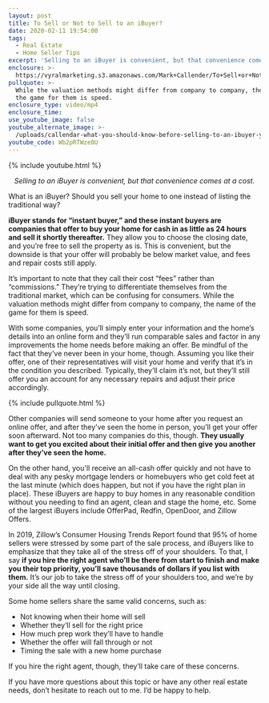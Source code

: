 ```yaml
---
layout: post
title: To Sell or Not to Sell to an iBuyer?
date: 2020-02-11 19:54:00
tags:
  - Real Estate
  - Home Seller Tips
excerpt: 'Selling to an iBuyer is convenient, but that convenience comes at a cost.'
enclosure: >-
  https://vyralmarketing.s3.amazonaws.com/Mark+Callender/To+Sell+or+Not+to+Sell+to+an+iBuyer.mp4
pullquote: >-
  While the valuation methods might differ from company to company, the name of
  the game for them is speed.
enclosure_type: video/mp4
enclosure_time:
use_youtube_image: false
youtube_alternate_image: >-
  /uploads/callendar-what-you-should-know-before-selling-to-an-ibuyer-youtube.jpg
youtube_code: Wb2pRTWze0U
---
```


{% include youtube.html %}

<p style="text-align: center;"><em>Selling to an iBuyer is convenient, but that convenience comes at a cost.</em></p>

What is an iBuyer? Should you sell your home to one instead of listing the traditional way?

**iBuyer stands for “instant buyer,” and these instant buyers are companies that offer to buy your home for cash in as little as 24 hours and sell it shortly thereafter.** They allow you to choose the closing date, and you’re free to sell the property as is. This is convenient, but the downside is that your offer will probably be below market value, and fees and repair costs still apply.&nbsp;

It’s important to note that they call their cost “fees” rather than “commissions.” They’re trying to differentiate themselves from the traditional market, which can be confusing for consumers. While the valuation methods might differ from company to company, the name of the game for them is speed.

With some companies, you’ll simply enter your information and the home’s details into an online form and they’ll run comparable sales and factor in any improvements the home needs before making an offer. Be mindful of the fact that they’ve never been in your home, though. Assuming you like their offer, one of their representatives will visit your home and verify that it’s in the condition you described. Typically, they’ll claim it’s not, but they’ll still offer you an account for any necessary repairs and adjust their price accordingly.&nbsp;

{% include pullquote.html %}

Other companies will send someone to your home after you request an online offer, and after they’ve seen the home in person, you’ll get your offer soon afterward. Not too many companies do this, though. **They usually want to get you excited about their initial offer and then give you another after they’ve seen the home.&nbsp;**

On the other hand, you'll receive an all-cash offer quickly and not have to deal with any pesky mortgage lenders or homebuyers who get cold feet at the last minute (which does happen, but not if you have the right plan in place). These iBuyers are happy to buy homes in any reasonable condition without you needing to find an agent, clean and stage the home, etc. Some of the largest iBuyers include OfferPad, Redfin, OpenDoor, and Zillow Offers.&nbsp;

In 2019, Zillow’s Consumer Housing Trends Report found that 95% of home sellers were stressed by some part of the sale process, and iBuyers like to emphasize that they take all of the stress off of your shoulders. To that, I say **if you hire the right agent who’ll be there from start to finish and make you their top priority, you’ll save thousands of dollars if you list with them.** It’s our job to take the stress off of your shoulders too, and we’re by your side all the way until closing.&nbsp;

Some home sellers share the same valid concerns, such as:

* Not knowing when their home will sell
* Whether they’ll sell for the right price
* How much prep work they’ll have to handle
* Whether the offer will fall through or not
* Timing the sale with a new home purchase

If you hire the right agent, though, they’ll take care of these concerns.&nbsp;

If you have more questions about this topic or have any other real estate needs, don’t hesitate to reach out to me. I’d be happy to help.
